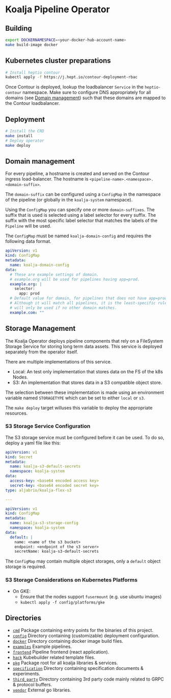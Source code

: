 # Koalja Pipeline Operator

## Building

```bash
export DOCKERNAMESPACE=<your-docker-hub-account-name>
make build-image docker
```

## Kubernetes cluster preparations

```bash
# Install heptio contour
kubectl apply -f https://j.hept.io/contour-deployment-rbac
```

Once Contour is deployed, lookup the loadbalancer `Service` in the
`heptio-contour` namespace. Make sure to configure DNS appropriately for
all domains (see [Domain management](#Domain-management)) such that
these domains are mapped to the Contour loadbalancer.

## Deployment

```bash
# Install the CRD
make install
# Deploy operator
make deploy
```

## Domain management

For every pipeline, a hostname is created and served on the Contour ingress load-balancer.
The hostname is `<pipeline-name>.<namespace>.<domain-suffix>`.

The `domain-suffix` can be configured using a `ConfigMap` in the namespace of the pipeline
(or globally in the `koalja-system` namespace).

Using the `ConfigMap` you can specify one or more `domain-suffixes`. The suffix that is
used is selected using a label selector for every suffix. The suffix with the most specific
label selector that matches the labels of the `Pipeline` will be used.

The `ConfigMap` must be named `koalja-domain-config` and requires the following data format.

```yaml
apiVersion: v1
kind: ConfigMap
metadata:
  name: koalja-domain-config
data:
  # These are example settings of domain.
  # example.org will be used for pipelines having app=prod.
  example.org: |
    selector:
      app: prod
  # Default value for domain, for pipelines that does not have app=prod labels.
  # Although it will match all pipelines, it is the least-specific rule so it
  # will only be used if no other domain matches.
  example.com: ""
```

## Storage Management

The Koalja Operator deploys pipeline components that rely on a FileSystem Storage
Service for storing long term data assets.
This service is deployed separately from the operator itself.

There are multiple implementations of this service.

- Local: An test only implementation that stores data on the FS of the k8s Nodes.
- S3: An implementation that stores data in a S3 compatible object store.

The selection between these implementation is made using an environment
variable named `STORAGETYPE` which can be set to either `local` or `s3`.

The `make deploy` target willuses this variable to deploy the appropriate resources.

### S3 Storage Service Configuration

The S3 storage service must be configured before it can be used.
To do so, deploy a yaml file like this:

```yaml
apiVersion: v1
kind: Secret
metadata:
  name: koalja-s3-default-secrets
  namespace: koalja-system
data:
  access-key: <base64 encoded access key>
  secret-key: <base64 encoded secret key>
type: aljabrio/koalja-flex-s3

---

apiVersion: v1
kind: ConfigMap
metadata:
  name: koalja-s3-storage-config
  namespace: koalja-system
data:
  default: |
    name: <name of the s3 bucket>
    endpoint: <endpoint of the s3 server>
    secretName: koalja-s3-default-secrets
```

The `ConfigMap` may contain multiple object storages, only a `default`
object storage is required.

### S3 Storage Considerations on Kubernetes Platforms

- On GKE:
  - Ensure that the nodes support `fusermount` (e.g. use ubuntu images)
  - `kubectl apply -f config/platforms/gke`

## Directories

- [`cmd`](./cmd/) Package containing entry points for the binaries of this project.
- [`config`](./config/) Directory containing (customizable) deployment configuration.
- [`docker`](./docker/) Directory containing docker image build files.
- [`examples`](./examples/) Example pipelines.
- [`frontend`](./frontend/) Pipeline frontend (react application).
- [`hack`](./hack/) Kubebuilder related template files.
- [`pkg`](./pkg/) Package root for all koalja libraries & services.
- [`specification`](./specification/) Directory containing specification documents & experiments.
- [`third_party`](./third_party) Directory containing 3rd party code mainly related to GRPC & protocol buffers.
- [`vendor`](./vendor/) External go libraries.
